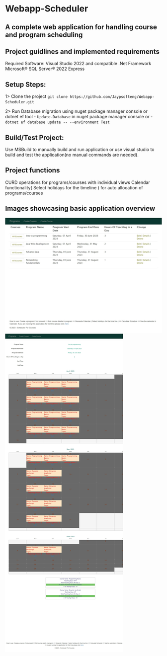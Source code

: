 # Webapp-Scheduler
## A complete web application for handling course and program scheduling

## Project guidlines and implemented requirements
Required Software:
Visual Studio 2022 and compatible .Net Framework 
Microsoft® SQL Server® 2022 Express

## Setup Steps:
1> Clone the project `git clone https://github.com/Jaypsofteng/Webapp-Scheduler.git`

2> Run Database migration using nuget package manager console or dotnet ef tool
    - `Update-Database` in nuget package manager console or 
    - `dotnet ef database update -- --environment Test`


## Build/Test Project:
Use MSBuild to manually build and run application
or use visual studio to build and test the application(no manual commands are needed).

## Project functions
CURD operations for programs/courses with individual views
Calendar functionality( Select holidays for the timeline ) for auto allocation of programs/courses 

## Images showcasing basic application overview
[![Home page](/WebApp-Scheduler/project-design/Webcapture_17-4-2023_14513_localhost.jpeg)](https://github.com/Jaypsofteng/Webapp-Scheduler.git)
[![Calendar Page](/WebApp-Scheduler/project-design/Webcapture_17-4-2023_145035_localhost.jpeg)](https://github.com/Jaypsofteng/Webapp-Scheduler.git)

